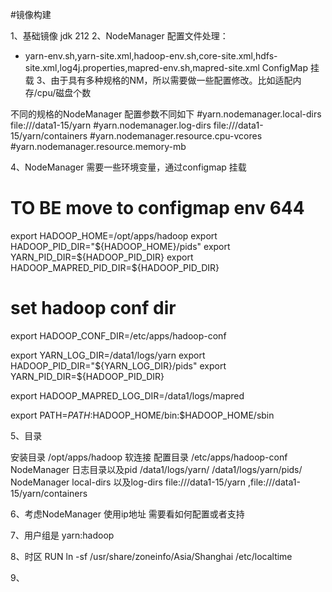#镜像构建

1、基础镜像 jdk 212 
2、NodeManager 配置文件处理：
   * yarn-env.sh,yarn-site.xml,hadoop-env.sh,core-site.xml,hdfs-site.xml,log4j.properties,mapred-env.sh,mapred-site.xml
   ConfigMap 挂载
3、由于具有多种规格的NM，所以需要做一些配置修改。比如适配内存/cpu/磁盘个数

不同的规格的NodeManager 配置参数不同如下
#yarn.nodemanager.local-dirs file:///data1-15/yarn
#yarn.nodemanager.log-dirs file:///data1-15/yarn/containers
#yarn.nodemanager.resource.cpu-vcores
#yarn.nodemanager.resource.memory-mb 

4、NodeManager 需要一些环境变量，通过configmap 挂载

# TO BE move to configmap env  644
export HADOOP_HOME=/opt/apps/hadoop
export HADOOP_PID_DIR="${HADOOP_HOME}/pids"
export YARN_PID_DIR=${HADOOP_PID_DIR}
export HADOOP_MAPRED_PID_DIR=${HADOOP_PID_DIR}

# set hadoop conf dir
export HADOOP_CONF_DIR=/etc/apps/hadoop-conf

export YARN_LOG_DIR=/data1/logs/yarn
export HADOOP_PID_DIR="${YARN_LOG_DIR}/pids"
export YARN_PID_DIR=${HADOOP_PID_DIR}

export HADOOP_MAPRED_LOG_DIR=/data1/logs/mapred

export PATH=$PATH:$HADOOP_HOME/bin:$HADOOP_HOME/sbin

5、目录

安装目录 /opt/apps/hadoop 软连接 
配置目录 /etc/apps/hadoop-conf
NodeManager 日志目录以及pid /data1/logs/yarn/ /data1/logs/yarn/pids/ 
NodeManager local-dirs 以及log-dirs file:///data1-15/yarn ,file:///data1-15/yarn/containers

6、考虑NodeManager 使用ip地址 需要看如何配置或者支持

7、用户组是 yarn:hadoop

8、时区 RUN ln -sf /usr/share/zoneinfo/Asia/Shanghai /etc/localtime

9、


